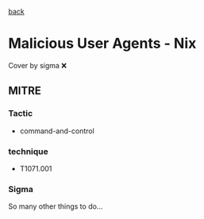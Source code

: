 [back](../index.md)
# Malicious User Agents - Nix
Cover by sigma :x: 

## MITRE
### Tactic
  - command-and-control

### technique
  - T1071.001

### Sigma

 So many other things to do...